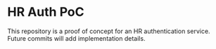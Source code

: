 # HR Auth PoC

This repository is a proof of concept for an HR authentication service. Future commits will add implementation details.

